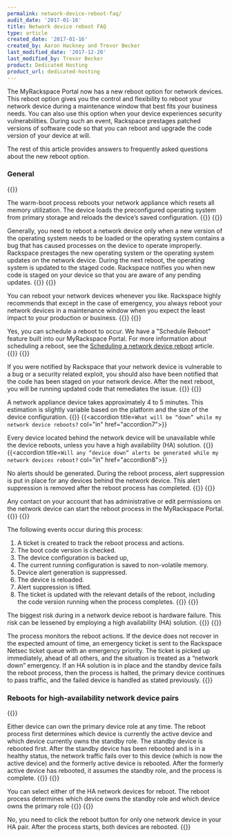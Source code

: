 ```yaml
---
permalink: network-device-reboot-faq/
audit_date: '2017-01-16'
title: Network device reboot FAQ
type: article
created_date: '2017-01-16'
created_by: Aaron Hackney and Trevor Becker
last_modified_date: '2017-12-20'
last_modified_by: Trevor Becker
product: Dedicated Hosting
product_url: dedicated-hosting
---
```


The MyRackspace Portal now has a new reboot option for network devices. This reboot option gives you the control and flexibility to reboot your network device during a maintenance window that best fits your business needs. You can also use this option when your device experiences security vulnerabilities. During such an event, Rackspace prestages patched versions of software code so that you can reboot and upgrade the code version of your device at will.

The rest of this article provides answers to frequently asked questions about the new reboot option.

### General

{{<accordion title="What does the reboot process do?" col="in" href="accordion1">}}

The warm-boot process reboots your network appliance which resets all memory utilization. The device loads the preconfigured operating system from primary storage and reloads the device’s saved configuration.
{{</accordion>}}
{{<accordion title="Why would I want to reboot my network device?" col="in" href="accordion2">}}

Generally, you need to reboot a network device only when a new version of the operating system needs to be loaded or the operating system contains a bug that has caused processes on the device to operate improperly. Rackspace prestages the new operating system or the operating system updates on the network device. During the next reboot, the operating system is updated to the staged code. Rackspace notifies you when new code is staged on your device so that you are aware of any pending updates.
{{</accordion>}}
{{<accordion title="When should I reboot my network devices?" col="in" href="accordion3">}}

You can reboot your network devices whenever you like. Rackspace highly recommends that except in the case of emergency, you always reboot your network devices in a maintenance window when you expect the least impact to your production or business.
{{</accordion>}}
{{<accordion title="Can I schedule the reboot?" col="in" href="accordion4">}}

Yes, you can schedule a reboot to occur. We have a "Schedule Reboot" feature built into our MyRackspace Portal. For more information about scheduling a reboot, see the [Scheduling a network device reboot](/support/how-to/schedule-network-device-reboot/) article.
{{</accordion>}}
{{<accordion title="I was notified that my network device is vulnerable to a bug or a security related exploit. How do I proceed?" col="in" href="accordion5">}}

If you were notified by Rackspace that your network device is vulnerable to a bug or a security related exploit, you should also have been notified that the code has been staged on your network device. After the next reboot, you will be running updated code that remediates the issue.
{{</accordion>}}
{{<accordion title="How long does a network device take to reboot?" col="in" href="accordion6">}}


A network appliance device takes approximately 4 to 5 minutes. This estimation is slightly variable based on the platform and the size of the device configuration.
{{</accordion>}}
{{<accordion title=`What will be “down” while my network device reboots?` col="in" href="accordion7">}}

Every device located behind the network device will be unavailable while the device reboots, unless you have a high availability (HA) solution.
{{</accordion>}}
{{<accordion title=`Will any “device down” alerts be generated while my network devices reboot?` col="in" href="accordion8">}}

No alerts should be generated. During the reboot process, alert suppression is put in place for any devices behind the network device. This alert suppression is removed after the reboot process has completed.
{{</accordion>}}
{{<accordion title="Who can reboot my network device?" col="in" href="accordion9">}}

Any contact on your account that has administrative or edit permissions on the network
device can start the reboot process in the MyRackspace Portal.
{{</accordion>}}
{{<accordion title="What specifically occurs during the reboot process?" col="in" href="accordion10">}}

The following events occur during this process:

1. A ticket is created to track the reboot process and actions.
2. The boot code version is checked.
3. The device configuration is backed up,
4. The current running configuration is saved to non-volatile memory.
5. Device alert generation is suppressed.
6. The device is reloaded.
7. Alert suppression is lifted.
8. The ticket is updated with the relevant details of the reboot, including the code version running when the process completes.
{{</accordion>}}
{{<accordion title="What risks are associated with a reboot event?" col="in" href="accordion11">}}

The biggest risk during in a network device reboot is hardware failure. This risk can be lessened by employing a high availability (HA) solution.
{{</accordion>}}
{{<accordion title="What if something goes wrong (like a hardware failure)?" col="in" href="accordion12">}}

The process monitors the reboot actions. If the device does not recover in the expected amount of time, an emergency ticket is sent to the Rackspace Netsec ticket queue with an emergency priority. The ticket is picked up immediately, ahead of all others, and the situation is treated as a “network down” emergency. If an HA solution is in place and the standby device fails the reboot process, then the process is halted, the primary device continues to pass traffic, and the failed device is handled as stated previously.
{{</accordion>}}


### Reboots for high-availability network device pairs

{{<accordion title="I have an HA network device pair. How does the reboot process work in this case?" col="in" href="accordion13">}}

Either device can own the primary device role at any time. The reboot process first determines which device is currently the active device and which device currently owns the standby role. The standby device is rebooted first. After the standby device has been rebooted and is in a healthy status, the network traffic fails over to this device (which is now the active device) and the formerly active device is rebooted. After the formerly active device has rebooted, it assumes the standby role, and the process is complete.
{{</accordion>}}
{{<accordion title="In my HA pair, which network device should I reboot?" col="in" href="accordion14">}}

You can select either of the HA network devices for reboot. The reboot process
determines which device owns the standby role and which device owns the primary role
{{</accordion>}}
{{<accordion title="In my HA pair, do I need to reboot both network devices?" col="in" href="accordion15">}}

No, you need to click the reboot button for only one network device in your HA pair. After the process starts, both devices are rebooted.
{{</accordion>}}

